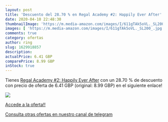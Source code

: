 ```yaml
---
layout: post
title: 'Descuento del 28.70 % en Regal Academy #2: Happily Ever After'
date: 2020-04-10 22:48:30
thumbnailImage: 'https://m.media-amazon.com/images/I/611gTAk5oVL._SL200_.jpg'
images: [ 'https://m.media-amazon.com/images/I/611gTAk5oVL._SL200_.jpg' ]
comments: true
category: ofertas
author: ring
slug: 1629918857
description:
actualPrice: 6.41 GBP
comparePrice: 8.99 GBP
inStock: true
---
```


Tienes [Regal Academy #2: Happily Ever After](https://www.amazon.com/dp/1629918857/?tag=redken08-20) con un 28.70 % de descuento con precio de oferta de 6.41 GBP (original: 8.99 GBP) en el siguiente enlace!

[![](https://m.media-amazon.com/images/I/611gTAk5oVL._SL200_.jpg)](https://www.amazon.com/dp/1629918857/?tag=redken08-20)

[Accede a la oferta!!](https://www.amazon.com/dp/1629918857/?tag=redken08-20)

[Consulta otras ofertas en nuestro canal de telegram](https://t.me/s/ofertas25)
